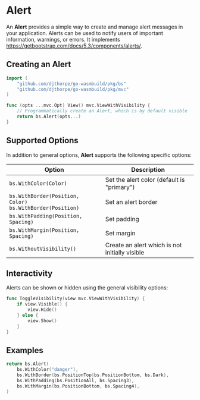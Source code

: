 # Alert

An **Alert** provides a simple way to create and manage alert messages in your application. Alerts can be used to notify users of important information, warnings, or errors. It implements <https://getbootstrap.com/docs/5.3/components/alerts/>.

## Creating an Alert

```go
import (
    "github.com/djthorpe/go-wasmbuild/pkg/bs"
    "github.com/djthorpe/go-wasmbuild/pkg/mvc"
)

func (opts ...mvc.Opt) View() mvc.ViewWithVisibility {
    // Programmatically create an Alert, which is by default visible
    return bs.Alert(opts...)
}
```

## Supported Options

In addition to general options, **Alert** supports the following specific options:

| Option | Description |
|--------|-------------|
| `bs.WithColor(Color)` | Set the alert color (default is "primary") |
| `bs.WithBorder(Position, Color)`<br>`bs.WithBorder(Position)` | Set an alert border |
| `bs.WithPadding(Position, Spacing)` | Set padding |
| `bs.WithMargin(Position, Spacing)` | Set margin |
| `bs.WithoutVisibility()` | Create an alert which is not initially visible |

## Interactivity

Alerts can be shown or hidden using the general visibility options:

```go
func ToggleVisibility(view mvc.ViewWithVisibility) {
    if view.Visible() {
        view.Hide()
    } else {
        view.Show()
    }
}
```

## Examples

```go
return bs.Alert(
    bs.WithColor("danger"),
    bs.WithBorder(bs.PositionTop|bs.PositionBottom, bs.Dark),
    bs.WithPadding(bs.PositionAll, bs.Spacing3),
    bs.WithMargin(bs.PositionBottom, bs.Spacing4),
)
```

